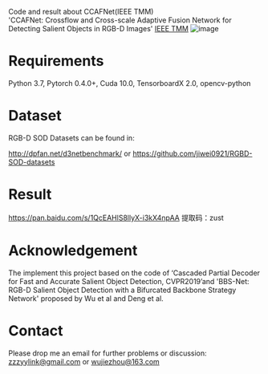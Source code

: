 Code and result about CCAFNet(IEEE TMM)<br>
'CCAFNet: Crossflow and Cross-scale Adaptive Fusion Network for Detecting Salient Objects in RGB-D Images' [IEEE TMM](https://ieeexplore.ieee.org/document/9424966)
![image](https://user-images.githubusercontent.com/38373305/134313486-f347b60a-3301-45f0-a22f-b9bdebf2b064.png)

# Requirements
Python 3.7, Pytorch 0.4.0+, Cuda 10.0, TensorboardX 2.0, opencv-python

# Dataset
RGB-D SOD Datasets can be found in:

http://dpfan.net/d3netbenchmark/  or https://github.com/jiwei0921/RGBD-SOD-datasets

# Result
https://pan.baidu.com/s/1QcEAHlS8llyX-i3kX4npAA 提取码：zust 


# Acknowledgement
The implement this project based on the code of ‘Cascaded Partial Decoder for Fast and Accurate Salient Object Detection, CVPR2019’and 'BBS-Net: RGB-D Salient Object Detection with a Bifurcated Backbone Strategy Network' proposed by Wu et al and Deng et al.

# Contact
Please drop me an email for further problems or discussion: zzzyylink@gmail.com or wujiezhou@163.com
